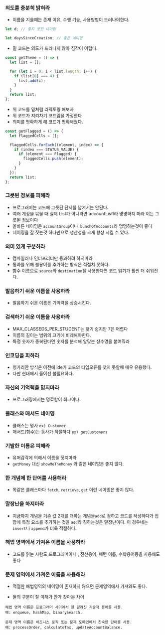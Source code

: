 ### 의도를 충분히 밝혀라

- 이름을 지을때는 존재 이유, 수행 기능, 사용방법이 드러나야한다.

```js
let d; // 좋지 못한 네이밍

let daysSinceCreation; // 좋은 네이밍
```

- 밑 코드는 의도가 드러나지 않아 짐작이 어렵다.

```js
const getTheme = () => {
  let list = [];

  for (let i = 0; i < list.length; i++) {
    if (list[0] === 4) {
      list.add(i);
    }
  }
  return list;
};
```

- 위 코드를 밑처럼 리펙토링 해보자
- 위 코드가 지뢰차기 코드임을 가정한다
- 의미를 명확하게 해 코드가 명확해졌다.

```js
const getFlagged = () => {
  let flaggedCells = [];

  flaggedCells.forEach((element, index) => {
    if (index === STATUS_VALUE) {
      if (element === Flagged) {
        flaggedCells.push(element);
      }
    }
  });
  return list;
};
```

### 그릇된 정보를 피해라

- 프로그래머는 코드에 그릇된 단서를 남겨서는 안된다.
- 여러 계정을 묶을 때 실제 List가 아니라면 accountLisft라 명명하지 마라 이는 그릇된 정보이다
- 올바른 네이밍은 `accountGroup`이나` bunchOfAccounts`라 명명하는것이 좋다
- 네이밍을 잘 짓는것 하나만으로 생산성을 크게 향상 시킬 수 있다.

### 의미 있게 구분하라

- 컴파일러나 인터프리터만 통과하려 하지마라
- 통과를 위해 불용어를 추가하는 방식은 적절치 못하다.
- 함수 이름으로 `source`와 `destination`을 사용한다면 코드 읽기가 훨씬 더 쉬워진다.

### 발음하기 쉬운 이름을 사용하라

- 발음하기 쉬운 이름은 기억력을 상승시킨다.

### 검색하기 쉬운 이름을 사용하라

- MAX_CLASSEDS_PER_STUDENT는 찾기 쉽지만 7은 어렵다
- 이름의 길이는 범위의 크기에 비례해야한다.
- 특정 숫자가 중복된다면 숫자를 분석해 알맞는 상수명을 붙여줘라

### 인코딩을 피하라

- 헝가리안 방식은 이전에 ide가 코드의 타입오류를 찾지 못할때 매우 유용했다.
- 다만 현대에서 들어선 불필요하다.

### 자신의 기억력을 믿지마라

- 프로그래밍에서는 명료함이 최고이다.

### 클래스와 매서드 네이밍

- 클래스는 명사 `ex) Customer`
- 매서드(함수)는 동사가 적절하다 `ex) getCustomers`

### 기발한 이름은 피해라

- 유머감각에 의해서 이름을 짓지마라
- `getMoney` 대신 `showMeTheMoney` 와 같은 네이밍은 좋지 않다.

### 한 개념에 한 단어를 사용해라

- 똑같은 클래스마다 `fetch`, `retrieve`, `get` 이런 네이밍은 좋지 않다.

### 말장난을 하지마라

- 지금까지 개념을 기존 값 2개를 더하는 개념을`add`로 정하고 코드를 작성하다가 집합에 특정 요소를 추가하는 것을 `add`라 칭하는것은 말장난이다. 이 경우네는 `insert`나 `append`가 더욱 적절하다.

### 해법 영역에서 가져온 이름을 사용하라

- 코드를 읽는 사람도 프로그래머이니 , 전산용어, 패턴 이름, 수학용어등을 사용해도 좋다

### 문제 영역에서 가져온 이름을 사용해라

- 적절한 해법영역의 네이밍이 존재하지 않으면 문제영역에서 가져와도 좋다.

- 둘의 구분이 잘 이해가 안가 찾아본 차이

```
해법 영역 이름은 프로그래머 사이에서 잘 알려진 기술적 용어를 사용.
예: enqueue, hashMap, binarySearch.

문제 영역 이름은 비즈니스 로직 또는 문제 도메인에서 친숙한 단어를 사용.
예: processOrder, calculateTax, updateAccountBalance.
```
